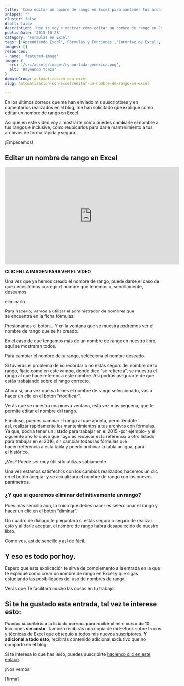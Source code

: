 ```yaml
---
title: 'Cómo editar un nombre de rango en Excel para mantener tus archivos con fórmulas actualizados en todo momento.'
snippet: ''
cluster: false
draft: false 
description: 'Hoy te voy a mostrar cómo editar un nombre de rango en Excel, para que puedas mantener tus archivos con fórmulas actualizados en todo momento.'
publishDate: '2015-10-28'
category: 'Fórmulas en Excel'
tags: ['Aprendiendo Excel','Fórmulas y Funciones','Interfaz de Excel','🤖 Automatización con Excel']
images: []
resources: 
- name: 'featured-image'
image: {
  src: '/src/assets/images/ry-portada-generica.png',
  alt: 'Raymundo Ycaza'
}
domainGroup: automatizacion-con-excel
slug: automatizacion-con-excel/editar-un-nombre-de-rango-en-excel

---
```


En los últimos correos que me han enviado mis suscriptores y en comentarios realizados en el blog, me han solicitado que explique como editar un nombre de rango en Excel.

Así que en este vídeo voy a mostrarte cómo puedes cambiarle el nombre a tus rangos e inclusive, cómo reubicarlos para darle mantenimiento a tus archivos de forma rápida y segura.

¡Empecemos!

## Editar un nombre de rango en Excel

<iframe src="https://www.youtube.com/embed/1pL3Ybhj7WA?showinfo=0" width="560" height="315" frameborder="0" allowfullscreen="allowfullscreen"></iframe>

**CLIC EN LA IMAGEN PARA VER EL VÍDEO**

Una vez que ya hemos creado el nombre de rango, puede darse el caso de que necesitemos corregir el nombre que tenemos o, sencillamente, deseamos

eliminarlo.

Para hacerlo, vamos a utilizar el administrador de nombres que se encuentra en la ficha fórmulas.

Presionamos el botón... Y en la ventana que se muestra podremos ver el nombre de rango que se ha creado.

En el caso de que tengamos más de un nombre de rango en nuestro libro, aquí se mostraran todos.

Para cambiar el nombre de tu rango, selecciona el nombre deseado.

Si tuvieras el problema de no recordar o no estás seguro del nombre de tu rango, fíjate como en este campo, donde dice “se refiere a”, se muestra el rango al que hace referencia este nombre. Así podrás asegurarte de que estás trabajando sobre el rango correcto.

Ahora sí, una vez que ya tienes el nombre de rango seleccionado, vas a hacer un clic en el botón “modificar”.

Verás que se muestra una nueva ventana, esta vez más pequena, que te permite editar el nombre del rango.

E incluso, puedes cambiar el rango al que apunta, permitiéndote así, realizár rápidamente los mantenimientos a tus archivos con fórmulas. Ya que, podría tener un listado para trabajar en el 2015 -por ejemplo- y el siguiente año lo único que hago es reubicar esta referencia a otro listado para trabajar en el 2016, sin cambiar todas las fórmulas que hacen referencia a esta tabla y puedo archivar la tabla antigua, para el histórico.

¿Ves? Puede ser muy útil si lo utilizas sabiamente.

Una vez estamos satisfechos con los cambios realizados, hacemos un clic en el botón aceptar y se actualizará el nombre de rango con los nuevos parámetros.

### ¿Y qué si queremos eliminar definitivamente un rango?

Pues más sencillo aún, lo único que debes hacer es seleccionar el rango y hacer un clic en el botón “eliminar”.

Un cuadro de diálogo te preguntará si estás segura o seguro de realizar esto y al darle aceptar, el nombre de rango habrá desaparecido de nuestro libro.

Como ves, así de sencillo y así de fácil.

## Y eso es todo por hoy.

Espero que esta explicación te sirva de complemento a la entrada en la que te expliqué como crear un nombre de rango en Excel y que sigas estudiando las posibilidades del uso de nombres de rango.

Verás que Te facilitará mucho las cosas en tu trabajo.

## Si te ha gustado esta entrada, tal vez te interese esto:

Puedes suscribirte a la lista de correos para recibir el mini-curso de 10 lecciones **sin costo**. También recibirás una copia de mi E-Book sobre trucos y técnicas de Excel que obsequio a todos mis nuevos suscriptores. **Y adicional a todo esto**, recibirás contenido adicional exclusivo que no comparto en el blog.

Si te interesa lo que has leído, puedes suscribirte [haciendo clic en este enlace](#).

¡Nos vemos!

\[firma\]
